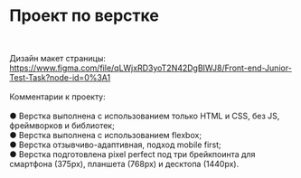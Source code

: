 <h1>Проект по верстке</h1><br/>

Дизайн макет страницы:<br/>
https://www.figma.com/file/qLWjxRD3yoT2N42DgBIWJ8/Front-end-Junior-Test-Task?node-id=0%3A1
<br/>
<br/>
Комментарии к проекту:<br/>
<br/>
● Верстка выполнена с использованием только HTML и CSS, без JS, фреймворков и библиотек;<br/>
● Верстка выполнена с использованием flexbox;<br/>
● Верстка отзывчиво-адаптивная, подход mobile first;<br/>
● Верстка подготовлена pixel perfect под три брейкпоинта для смартфона (375px), планшета (768px) и десктопа (1440px).

